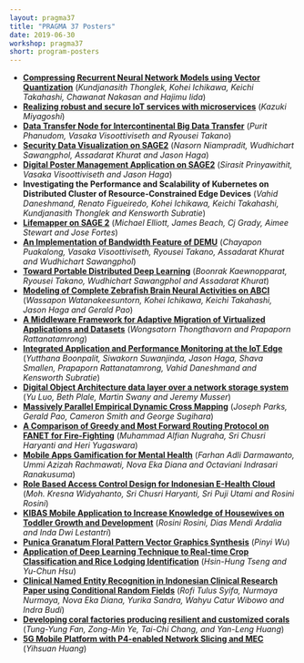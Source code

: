 ```yaml
---
layout: pragma37
title: "PRAGMA 37 Posters"
date: 2019-06-30
workshop: pragma37
short: program-posters
---
```


<ul>
<li><b><a href="https://github.com/pragmagrid/pragma-meetings/raw/master/pragma37/posters/PRAGMA37%20poster%20file%201.pdf">Compressing Recurrent Neural Network Models using Vector Quantization</a></b> (<i>Kundjanasith Thonglek, Kohei Ichikawa, Keichi Takahashi, Chawanat Nakasan and Hajimu Iida</i>)</li>
<li><b><a href="https://github.com/pragmagrid/pragma-meetings/raw/master/pragma37/posters/PRAGMA37%20poster%20file%203.pdf">Realizing robust and secure IoT services with microservices</a></b> (<i>Kazuki Miyagoshi</i>)</li>
<li><b><a href="https://github.com/pragmagrid/pragma-meetings/raw/master/pragma37/posters/PRAGMA37%20poster%20file%204.pdf">Data Transfer Node for Intercontinental Big Data Transfer</a></b> (<i>Purit Phanudom, Vasaka Visoottiviseth and Ryousei Takano</i>)</li>
<li><b><a href="https://github.com/pragmagrid/pragma-meetings/raw/master/pragma37/posters/PRAGMA37%20poster%20file%205.pdf">Security Data Visualization on SAGE2</a></b> (<i>Nasorn Niampradit, Wudhichart Sawangphol, Assadarat Khurat and Jason Haga</i>)</li>
<li><b><a href="https://github.com/pragmagrid/pragma-meetings/raw/master/pragma37/posters/PRAGMA37%20poster%20file%206.pdf">Digital Poster Management Application on SAGE2</a></b> (<i>Sirasit Prinyawithit, Vasaka Visoottiviseth and Jason Haga</i>)</li>
<li><b>Investigating the Performance and Scalability of Kubernetes on Distributed Cluster of Resource-Constrained Edge Devices</b> (<i>Vahid Daneshmand, Renato Figueiredo, Kohei Ichikawa, Keichi Takahashi, Kundjanasith Thonglek and Kensworth Subratie</i>)</li>
<li><b><a href="https://github.com/pragmagrid/pragma-meetings/raw/master/pragma37/posters/PRAGMA37%20poster%20file%209.pdf">Lifemapper on SAGE 2</a></b> (<i>Michael Elliott, James Beach, Cj Grady, Aimee Stewart and Jose Fortes</i>)</li>
<li><b><a href="https://github.com/pragmagrid/pragma-meetings/raw/master/pragma37/posters/PRAGMA37%20poster%20file%2011.pdf">An Implementation of Bandwidth Feature of DEMU</a></b> (<i>Chayapon Puakalong, Vasaka Visoottiviseth, Ryousei Takano, Assadarat Khurat and Wudhichart Sawangphol</i>)</li>
<li><b><a href="https://github.com/pragmagrid/pragma-meetings/raw/master/pragma37/posters/PRAGMA37%20poster%20file%2012.pdf">Toward Portable Distributed Deep Learning</a></b> (<i>Boonrak Kaewnopparat, Ryousei Takano, Wudhichart Sawangphol and Assadarat Khurat</i>)</li>
<li><b><a href="https://github.com/pragmagrid/pragma-meetings/raw/master/pragma37/posters/PRAGMA37%20poster%20file%2013.pdf">Modeling of Complete Zebrafish Brain Neural Activities on ABCI</a></b> (<i>Wassapon Watanakeesuntorn, Kohei Ichikawa, Keichi Takahashi, Jason Haga and Gerald Pao</i>)</li>
<li><b><a href="https://github.com/pragmagrid/pragma-meetings/raw/master/pragma37/posters/PRAGMA37%20poster%20file%2014.pdf">A Middleware Framework for Adaptive  Migration of Virtualized Applications and Datasets</a></b> (<i>Wongsatorn Thongthavorn and Prapaporn Rattanatamrong</i>)</li>
<li><b><a href="https://github.com/pragmagrid/pragma-meetings/raw/master/pragma37/posters/PRAGMA37%20poster%20file%2015.pdf">Integrated Application and Performance Monitoring at the IoT Edge</a></b> (<i>Yutthana Boonpalit, Siwakorn Suwanjinda, Jason Haga, Shava Smallen, Prapaporn Rattanatamrong, Vahid Daneshmand and Kensworth Subratie</i>)</li>
<li><b><a href="https://github.com/pragmagrid/pragma-meetings/raw/master/pragma37/posters/PRAGMA37%20poster%20file%2019.pdf">Digital Object Architecture data layer over a network storage system</a></b> (<i>Yu Luo, Beth Plale, Martin Swany and Jeremy Musser</i>)</li>
<li><b><a href="https://github.com/pragmagrid/pragma-meetings/raw/master/pragma37/posters/PRAGMA37%20poster%20file%2021.pdf">Massively Parallel Empirical Dynamic Cross Mapping</a></b> (<i>Joseph Parks, Gerald Pao, Cameron Smith and George Sugihara</i>)</li>
<li><b><a href="https://github.com/pragmagrid/pragma-meetings/raw/master/pragma37/posters/PRAGMA37%20poster%20file%2022.pdf">A Comparison of Greedy and Most Forward Routing Protocol on FANET for Fire-Fighting</a></b> (<i>Muhammad Alfian Nugraha, Sri Chusri Haryanti and Heri Yugaswara</i>)</li>
<li><b><a href="https://github.com/pragmagrid/pragma-meetings/raw/master/pragma37/posters/PRAGMA37%20poster%20file%2024.pdf">Mobile Apps Gamification for Mental Health</a></b> (<i>Farhan Adli Darmawanto, Ummi Azizah Rachmawati, Nova Eka Diana and Octaviani Indrasari Ranakusuma</i>)</li>
<li><b><a href="https://github.com/pragmagrid/pragma-meetings/raw/master/pragma37/posters/PRAGMA37%20poster%20file%2026.pdf">Role Based Access Control Design for Indonesian E-Health Cloud</a></b> (<i>Moh. Kresna Widyahanto, Sri Chusri Haryanti, Sri Puji Utami and Rosini Rosini</i>)</li>
<li><b><a href="https://github.com/pragmagrid/pragma-meetings/raw/master/pragma37/posters/PRAGMA37%20poster%20file%2027.pdf">KIBAS Mobile Application to Increase Knowledge of Housewives on Toddler Growth and Development</a></b> (<i>Rosini Rosini, Dias Mendi Ardalia and Inda Dwi Lestantri</i>)</li>
<li><b><a href="https://github.com/pragmagrid/pragma-meetings/raw/master/pragma37/posters/PRAGMA37%20poster%20file%2029.pdf">Punica Granatum Floral Pattern Vector Graphics Synthesis</a></b> (<i>Pinyi Wu</i>)</li>
<li><b><a href="https://github.com/pragmagrid/pragma-meetings/raw/master/pragma37/posters/PRAGMA37%20poster%20file%2030.pdf">Application of Deep Learning Technique to Real-time Crop Classification and Rice Lodging Identification</a></b> (<i>Hsin-Hung Tseng and Yu-Chun Hsu</i>)</li>
<li><b><a href="https://github.com/pragmagrid/pragma-meetings/raw/master/pragma37/posters/PRAGMA37%20poster%20file%2032.pdf">Clinical Named Entity Recognition in Indonesian Clinical Research Paper using Conditional Random Fields</a></b> (<i>Rofi Tulus Syifa, Nurmaya Nurmaya, Nova Eka Diana, Yurika Sandra, Wahyu Catur Wibowo and Indra Budi</i>)</li>
<li><b><a href="https://github.com/pragmagrid/pragma-meetings/raw/master/pragma37/posters/PRAGMA37%20poster%20file%2033.pdf">Developing coral factories producing resilient and customized corals</a></b> (<i>Tung-Yung Fan, Zong-Min Ye, Tai-Chi Chang, and Yan-Leng Huang</i>)</li>
<li><b><a href="https://github.com/pragmagrid/pragma-meetings/raw/master/pragma37/posters/PRAGMA37%20poster%20file%2034.pdf">5G Mobile Platform with P4-enabled Network Slicing and MEC</a></b> (<i>Yihsuan Huang</i>)</li>
</ul>

